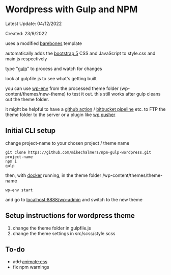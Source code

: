 # Wordpress with Gulp and NPM

Latest Update: 04/12/2022

Created: 23/9/2022

uses a modified [barebones](https://github.com/benchmarkstudios/barebones) template

automatically adds the [bootstrap 5](https://getbootstrap.com/docs/5.2/getting-started/introduction/) CSS and JavaScript to style.css and main.js respectively

type "[gulp](https://gulpjs.com/docs/en/getting-started/quick-start)" to process and watch for changes

look at gulpfile.js to see what's getting built

you can use [wp-env](https://developer.wordpress.org/block-editor/reference-guides/packages/packages-env/) from the processed theme folder (wp-content/themes/new-theme) to test it out. this still works after gulp cleans out the theme folder.

it might be helpful to have a [github action](https://github.com/SamKirkland/FTP-Deploy-Action) / [bitbucket pipeline](https://bitbucket.org/atlassian/ftp-deploy/src/master/) etc. to FTP the theme folder to the server or a plugin like [wp pusher](https://wppusher.com/)

## Initial CLI setup

change project-name to your chosen project / theme name

    git clone https://github.com/mikechalmers/npm-gulp-wordpress.git project-name
    npm i
    gulp

then, with [docker](https://docs.docker.com/get-docker/) running, in the theme folder /wp-content/themes/theme-name

    wp-env start

and go to [localhost:8888/wp-admin](http://localhost:8888/wp-admin) and switch to the new theme

## Setup instructions for wordpress theme

1. change the theme folder in gulpfile.js
2. change the theme settings in src/scss/style.scss

## To-do

- ~~add [animate.css](https://animate.style/)~~
- fix npm warnings
